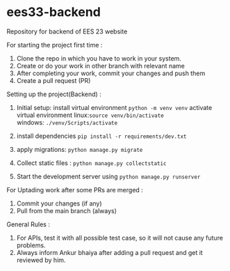 # ees33-backend
Repository for backend of EES 23 website 

For starting the project first time :
1. Clone the repo in which you have to work in your system.
2. Create or do your work in other branch with relevant name
3. After completing your work, commit your changes and push them
4. Create a pull request (PR)

Setting up the project(Backend) :

1. Initial setup:
install virtual environment
`python -m venv venv`
activate virtual environment
linux:`source venv/bin/activate`  
windows: `./venv/Scripts/activate`
2. install dependencies
`pip install -r requirements/dev.txt`

3. apply migrations: `python manage.py migrate`
4. Collect static files : `python manage.py collectstatic`
5. Start the development server using `python manage.py runserver`

For Uptading work after some PRs are merged :
1. Commit your changes (if any)
2. Pull from the main branch (always)

General Rules : 
1. For APIs, test it with all possible test case, so it will not cause any future problems.
2. Always inform Ankur bhaiya after adding a pull request and get it reviewed by him.
